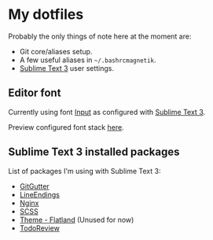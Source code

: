 # My dotfiles

Probably the only things of note here at the moment are:
- Git core/aliases setup.
- A few useful aliases in `~/.bashrcmagnetik`.
- [Sublime Text 3](https://www.sublimetext.com/3) user settings.

## Editor font
Currently using font [Input](http://input.fontbureau.com/) as configured with [Sublime Text 3](.config/sublime-text-3/Packages/User/Preferences.sublime-settings#L51-L52).

Preview configured font stack [here](http://input.fontbureau.com/preview/?size=14&language=python&theme=solarized-dark&family=InputMono&width=200&weight=400&line-height=1.1&a=0&g=0&i=0&l=0&zero=0&asterisk=0&braces=0&preset=default&customize=please).

## Sublime Text 3 installed packages
List of packages I'm using with Sublime Text 3:
- [GitGutter](https://github.com/jisaacks/GitGutter)
- [LineEndings](https://github.com/titoBouzout/LineEndings)
- [Nginx](https://github.com/brandonwamboldt/sublime-nginx)
- [SCSS](https://github.com/P233/Syntax-highlighting-for-Sass)
- [Theme - Flatland](https://github.com/thinkpixellab/flatland) (Unused for now)
- [TodoReview](https://github.com/jonathandelgado/SublimeTodoReview)
